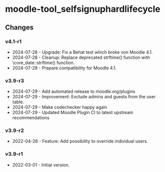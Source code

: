 moodle-tool_selfsignuphardlifecycle
===================================

Changes
-------

### v4.1-r1

* 2024-07-28 - Upgrade: Fix a Behat test which broke von Moodle 4.1.
* 2024-07-28 - Cleanup: Replace deprecated strftime() function with \core_date::strftime() function.
* 2024-07-28 - Prepare compatibility for Moodle 4.1.

### v3.9-r3

* 2024-07-29 - Add automated release to moodle.org/plugins
* 2024-07-29 - Improvement: Exclude admins and guests from the user table.
* 2024-07-29 - Make codechecker happy again
* 2024-07-29 - Updated Moodle Plugin CI to latest upstream recommendations

### v3.9-r2

* 2022-04-28 - Feature: Add possibility to override individual users.

### v3.9-r1

* 2022-03-01 - Initial version.
